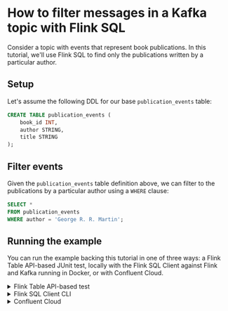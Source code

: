 <!-- title: How to filter messages in a Kafka topic with Flink SQL -->
<!-- description: In this tutorial, learn how to filter messages in a Kafka topic with Flink SQL, with step-by-step instructions and supporting code. -->

# How to filter messages in a Kafka topic with Flink SQL

Consider a topic with events that represent book publications. In this tutorial, we'll use Flink SQL to find only the
publications written by a particular author.

## Setup

Let's assume the following DDL for our base `publication_events` table:

```sql
CREATE TABLE publication_events (
    book_id INT,
    author STRING,
    title STRING
);
```

## Filter events

Given the `publication_events` table definition above, we can filter to the publications by a particular author using a `WHERE` clause:

```sql
SELECT *
FROM publication_events
WHERE author = 'George R. R. Martin';
```

## Running the example

You can run the example backing this tutorial in one of three ways: a Flink Table API-based JUnit test, locally with the Flink SQL Client 
against Flink and Kafka running in Docker, or with Confluent Cloud.

<details>
  <summary>Flink Table API-based test</summary>

  #### Prerequisites

  * Java 17, e.g., follow the OpenJDK installation instructions [here](https://openjdk.org/install/) if you don't have Java. 
  * Docker running via [Docker Desktop](https://docs.docker.com/desktop/) or [Docker Engine](https://docs.docker.com/engine/install/)

  #### Run the test

Run the following command to execute [FlinkSqlFilteringTest#testFilter](src/test/java/io/confluent/developer/FlinkSqlFilteringTest.java):

  ```plaintext
  ./gradlew clean :filtering:flinksql:test
  ```

  The test starts Kafka and Schema Registry with [Testcontainers](https://testcontainers.com/), runs the Flink SQL commands
  above against a local Flink `StreamExecutionEnvironment`, and ensures that the filter results are what we expect.
</details>

<details>
  <summary>Flink SQL Client CLI</summary>

  #### Prerequisites

  * Docker running via [Docker Desktop](https://docs.docker.com/desktop/) or [Docker Engine](https://docs.docker.com/engine/install/)
  * [Docker Compose](https://docs.docker.com/compose/install/). Ensure that the command `docker compose version` succeeds.

  #### Run the commands

  First, start Flink and Kafka:

  ```shell
  docker compose -f ./docker/docker-compose-flinksql.yml up -d
  ```

  Next, open the Flink SQL Client CLI:

  ```shell
  docker exec -it flink-sql-client sql-client.sh
  ```

  Finally, run following SQL statements to create the `publication_events` table backed by Kafka running in Docker, populate it with
  test data, and run the filter query.

  ```sql
  CREATE TABLE publication_events (
      book_id INT,
      author STRING,
      title STRING  
  ) WITH (
      'connector' = 'kafka',
      'topic' = 'publication_events',
      'properties.bootstrap.servers' = 'broker:9092',
      'scan.startup.mode' = 'earliest-offset',
      'key.format' = 'raw',
      'key.fields' = 'book_id',
      'value.format' = 'avro-confluent',
      'value.avro-confluent.url' = 'http://schema-registry:8081',
      'value.fields-include' = 'EXCEPT_KEY'
  );
  ```

  ```sql
  INSERT INTO publication_events VALUES
      (0, 'C.S. Lewis',          'The Silver Chair'),
      (1, 'George R. R. Martin', 'A Song of Ice and Fire'),
      (2, 'C.S. Lewis',          'Perelandra'),
      (3, 'George R. R. Martin', 'Fire & Blood'),
      (4, 'J. R. R. Tolkien',    'The Hobbit'),
      (5, 'J. R. R. Tolkien',    'The Lord of the Rings'),
      (6, 'George R. R. Martin', 'A Dream of Spring'),
      (7, 'J. R. R. Tolkien',    'The Fellowship of the Ring'),
      (8, 'George R. R. Martin', 'The Ice Dragon'),
      (9, 'Mario Puzo',          'The Godfather');
  ```

  ```sql
  SELECT *
  FROM publication_events
  WHERE author = 'George R. R. Martin';
  ```

  The query output should look like this:

  ```plaintext
      book_id                         author                          title
             1            George R. R. Martin         A Song of Ice and Fire
             3            George R. R. Martin                   Fire & Blood
             6            George R. R. Martin              A Dream of Spring
             8            George R. R. Martin                 The Ice Dragon
  ```

  When you are finished, clean up the containers used for this tutorial by running:

  ```shell
  docker compose -f ./docker/docker-compose-flinksql.yml down
  ```

</details>

<details>
  <summary>Confluent Cloud</summary>

  #### Prerequisites

  * A [Confluent Cloud](https://confluent.cloud/signup) account
  * A Flink compute pool created in Confluent Cloud. Follow [this](https://docs.confluent.io/cloud/current/flink/get-started/quick-start-cloud-console.html) quick start to create one.

  #### Run the commands

  In the Confluent Cloud Console, navigate to your environment and then click the `Open SQL Workspace` button for the compute
  pool that you have created.

  Select the default catalog (Confluent Cloud environment) and database (Kafka cluster) to use with the dropdowns at the top right.

  Finally, run following SQL statements to create the `publication_events` table, populate it with test data, and run the filter query.

  ```sql
  CREATE TABLE publication_events (
      book_id INT,
      author STRING,
      title STRING  
  );
  ```

  ```sql
  INSERT INTO publication_events VALUES
      (0, 'C.S. Lewis',          'The Silver Chair'),
      (1, 'George R. R. Martin', 'A Song of Ice and Fire'),
      (2, 'C.S. Lewis',          'Perelandra'),
      (3, 'George R. R. Martin', 'Fire & Blood'),
      (4, 'J. R. R. Tolkien',    'The Hobbit'),
      (5, 'J. R. R. Tolkien',    'The Lord of the Rings'),
      (6, 'George R. R. Martin', 'A Dream of Spring'),
      (7, 'J. R. R. Tolkien',    'The Fellowship of the Ring'),
      (8, 'George R. R. Martin', 'The Ice Dragon'),
      (9, 'Mario Puzo',          'The Godfather');
  ```

  ```sql
  SELECT *
  FROM publication_events
  WHERE author = 'George R. R. Martin';
  ```

  The query output should look like this:

  ![Query output](https://raw.githubusercontent.com/confluentinc/tutorials/master/filtering/flinksql/img/query-output.png)

<details>
